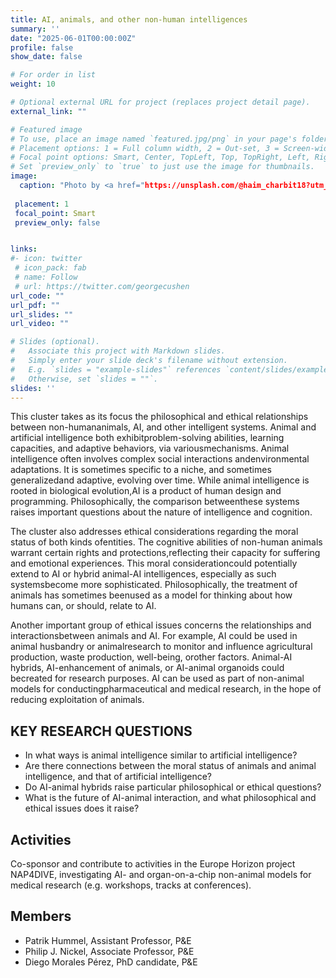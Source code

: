 ```yaml
---
title: AI, animals, and other non-human intelligences
summary: ''
date: "2025-06-01T00:00:00Z"
profile: false
show_date: false

# For order in list 
weight: 10

# Optional external URL for project (replaces project detail page).
external_link: ""

# Featured image
# To use, place an image named `featured.jpg/png` in your page's folder.
# Placement options: 1 = Full column width, 2 = Out-set, 3 = Screen-width
# Focal point options: Smart, Center, TopLeft, Top, TopRight, Left, Right, BottomLeft, Bottom, BottomRight
# Set `preview_only` to `true` to just use the image for thumbnails.
image:
  caption: "Photo by <a href="https://unsplash.com/@haim_charbit18?utm_content=creditCopyText&utm_medium=referral&utm_source=unsplash">Haim Charbit</a> on <a href="https://unsplash.com/photos/a-black-and-white-photo-of-a-monkey-sitting-under-a-tree-2FYtxHwQzyw?utm_content=creditCopyText&utm_medium=referral&utm_source=unsplash">Unsplash</a>"
      
 placement: 1
 focal_point: Smart
 preview_only: false


links:
#- icon: twitter
 # icon_pack: fab
 # name: Follow
 # url: https://twitter.com/georgecushen
url_code: ""
url_pdf: ""
url_slides: ""
url_video: ""

# Slides (optional).
#   Associate this project with Markdown slides.
#   Simply enter your slide deck's filename without extension.
#   E.g. `slides = "example-slides"` references `content/slides/example-slides.md`.
#   Otherwise, set `slides = ""`.
slides: ''
---
```


This cluster takes as its focus the philosophical and ethical relationships between non-humananimals, AI, and other intelligent systems. Animal and artificial intelligence both exhibitproblem-solving abilities, learning capacities, and adaptive behaviors, via variousmechanisms. Animal intelligence often involves complex social interactions andenvironmental adaptations. It is sometimes specific to a niche, and sometimes generalizedand adaptive, evolving over time. While animal intelligence is rooted in biological evolution,AI is a product of human design and programming. Philosophically, the comparison betweenthese systems raises important questions about the nature of intelligence and cognition.

The cluster also addresses ethical considerations regarding the moral status of both kinds ofentities. The cognitive abilities of non-human animals warrant certain rights and protections,reflecting their capacity for suffering and emotional experiences. This moral considerationcould potentially extend to AI or hybrid animal-AI intelligences, especially as such systemsbecome more sophisticated. Philosophically, the treatment of animals has sometimes beenused as a model for thinking about how humans can, or should, relate to AI.

Another important group of ethical issues concerns the relationships and interactionsbetween animals and AI. For example, AI could be used in animal husbandry or animalresearch to monitor and influence agricultural production, waste production, well-being, orother factors. Animal-AI hybrids, AI-enhancement of animals, or AI-animal organoids could becreated for research purposes. AI can be used as part of non-animal models for conductingpharmaceutical and medical research, in the hope of reducing exploitation of animals.

## KEY RESEARCH QUESTIONS
- In what ways is animal intelligence similar to artificial intelligence?
- Are there connections between the moral status of animals and animal intelligence, and that of artificial intelligence?
- Do AI-animal hybrids raise particular philosophical or ethical questions?
- What is the future of AI-animal interaction, and what philosophical and ethical issues does it raise?

## Activities
Co-sponsor and contribute to activities in the Europe Horizon project NAP4DIVE, investigating AI- and organ-on-a-chip non-animal models for medical research (e.g. workshops, tracks at conferences).

## Members
- Patrik Hummel, Assistant Professor, P&E
- Philip J. Nickel, Associate Professor, P&E
- Diego Morales Pérez, PhD candidate, P&E
